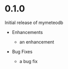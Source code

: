 # 0.1.0

Initial release of mymeteodb

* Enhancements
  * an enhancement

* Bug Fixes
  * a bug fix
